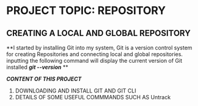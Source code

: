 
# PROJECT TOPIC: REPOSITORY
## CREATING A LOCAL AND GLOBAL REPOSITORY

**I started by installing Git into my system, Git is a version control system for creating Repositories and connecting local and global repositories. 
inputting the following command will display the current version of Git installed *__git --version__* **

*__CONTENT OF THIS PROJECT__*
1. DOWNLOADING AND INSTALL GIT AND GIT CLI
2. DETAILS OF SOME USEFUL COMMMANDS SUCH AS
   Untrack
   



   
   
   
   
   

   
   
   

   
   
   
   



